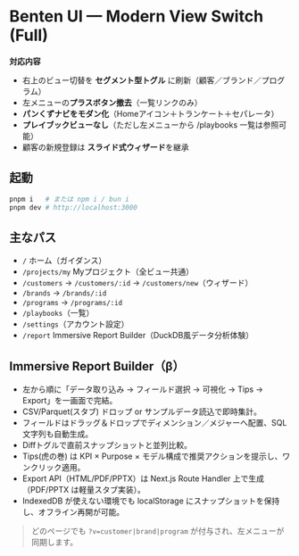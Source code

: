 # Benten UI — Modern View Switch (Full)

**対応内容**
- 右上のビュー切替を **セグメント型トグル** に刷新（顧客／ブランド／プログラム）
- 左メニューの**プラスボタン撤去**（一覧リンクのみ）
- **パンくずナビをモダン化**（Homeアイコン＋トランケート＋セパレータ）
- **プレイブックビューなし**（ただし左メニューから /playbooks 一覧は参照可能）
- 顧客の新規登録は **スライド式ウィザード**を継承

## 起動
```bash
pnpm i   # または npm i / bun i
pnpm dev # http://localhost:3000
```

## 主なパス
- `/` ホーム（ガイダンス）
- `/projects/my` Myプロジェクト（全ビュー共通）
- `/customers` → `/customers/:id` → `/customers/new`（ウィザード）
- `/brands` → `/brands/:id`
- `/programs` → `/programs/:id`
- `/playbooks`（一覧）
- `/settings`（アカウント設定）
- `/report` Immersive Report Builder（DuckDB風データ分析体験）

## Immersive Report Builder（β）

- 左から順に「データ取り込み → フィールド選択 → 可視化 → Tips → Export」を一画面で完結。
- CSV/Parquet(スタブ) ドロップ or サンプルデータ読込で即時集計。
- フィールドはドラッグ＆ドロップでディメンション／メジャーへ配置、SQL文字列も自動生成。
- Diffトグルで直前スナップショットと並列比較。
- Tips(虎の巻) は KPI × Purpose × モデル構成で推奨アクションを提示し、ワンクリック適用。
- Export API（HTML/PDF/PPTX）は Next.js Route Handler 上で生成（PDF/PPTX は軽量スタブ実装）。
- IndexedDB が使えない環境でも localStorage にスナップショットを保持し、オフライン再開が可能。

> どのページでも `?v=customer|brand|program` が付与され、左メニューが同期します。
